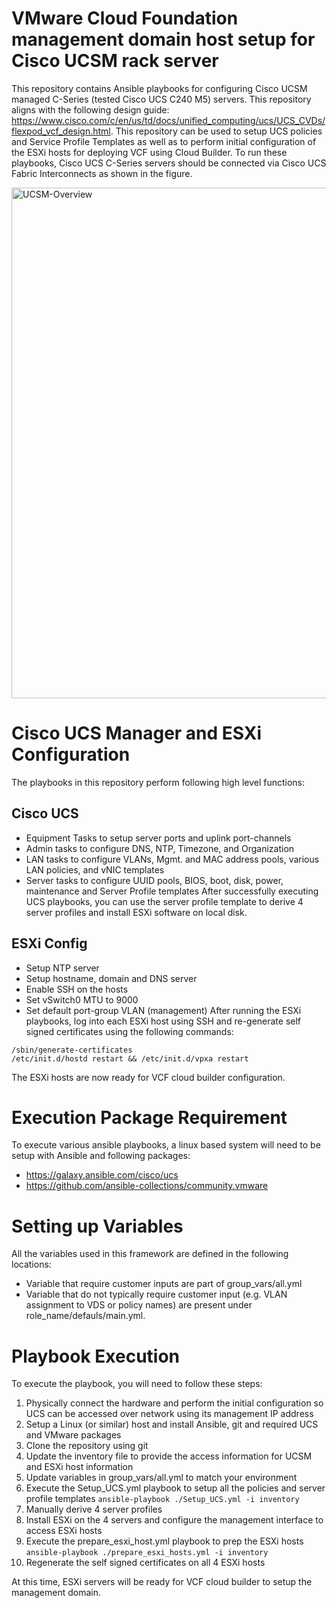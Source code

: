 # VMware Cloud Foundation management domain host setup for Cisco UCSM rack server
This repository contains Ansible playbooks for configuring Cisco UCSM managed C-Series (tested Cisco UCS C240 M5) servers. This repository aligns with the following design guide: https://www.cisco.com/c/en/us/td/docs/unified_computing/ucs/UCS_CVDs/flexpod_vcf_design.html. This repository can be used to setup UCS policies and Service Profile Templates as well as to perform initial configuration of the ESXi hosts for deploying VCF using Cloud Builder. To run these playbooks, Cisco UCS C-Series servers should be connected via Cisco UCS Fabric Interconnects as shown in the figure.

<img width="817" alt="UCSM-Overview" src="https://user-images.githubusercontent.com/89957595/206741425-320d7c90-cd1a-473b-bd8f-6ded1ed08fd4.png">

# Cisco UCS Manager and ESXi Configuration
The playbooks in this repository perform following high level functions:
## Cisco UCS
- Equipment Tasks to setup server ports and uplink port-channels
- Admin tasks to configure DNS, NTP, Timezone, and Organization
- LAN tasks to configure VLANs, Mgmt. and MAC address pools, various LAN policies, and vNIC templates
- Server tasks to configure UUID pools, BIOS, boot, disk, power, maintenance and Server Profile templates
After successfully executing UCS playbooks, you can use the server profile template to derive 4 server profiles and install ESXi software on local disk.
## ESXi Config
- Setup NTP server
- Setup hostname, domain and DNS server
- Enable SSH on the hosts
- Set vSwitch0 MTU to 9000
- Set default port-group VLAN (management)
After running the ESXi playbooks, log into each ESXi host using SSH and re-generate self signed certificates using the following commands:
```
/sbin/generate-certificates
/etc/init.d/hostd restart && /etc/init.d/vpxa restart
```
The ESXi hosts are now ready for VCF cloud builder configuration. 

# Execution Package Requirement
To execute various ansible playbooks, a linux based system will need to be setup with Ansible and following packages:
- https://galaxy.ansible.com/cisco/ucs
- https://github.com/ansible-collections/community.vmware 

# Setting up Variables
All the variables used in this framework are defined in the following locations:
- Variable that require customer inputs are part of group_vars/all.yml
- Variable that do not typically require customer input (e.g. VLAN assignment to VDS or policy names) are present under role_name/defauls/main.yml.

# Playbook Execution
To execute the playbook, you will need to follow these steps:
1. Physically connect the hardware and perform the initial configuration so UCS can be accessed over network using its management IP address
2. Setup a Linux (or similar) host and install Ansible, git and required UCS and VMware packages
3. Clone the repository using git
4. Update the inventory file to provide the access information for UCSM and ESXi host information
5. Update variables in group_vars/all.yml to match your environment
6. Execute the Setup_UCS.yml playbook to setup all the policies and server profile templates `ansible-playbook ./Setup_UCS.yml -i inventory`
7. Manually derive 4 server profiles
8. Install ESXi on the 4 servers and configure the management interface to access ESXi hosts
9. Execute the prepare_esxi_host.yml playbook to prep the ESXi hosts `ansible-playbook ./prepare_esxi_hosts.yml -i inventory`
10. Regenerate the self signed certificates on all 4 ESXi hosts

At this time, ESXi servers will be ready for VCF cloud builder to setup the management domain. 
